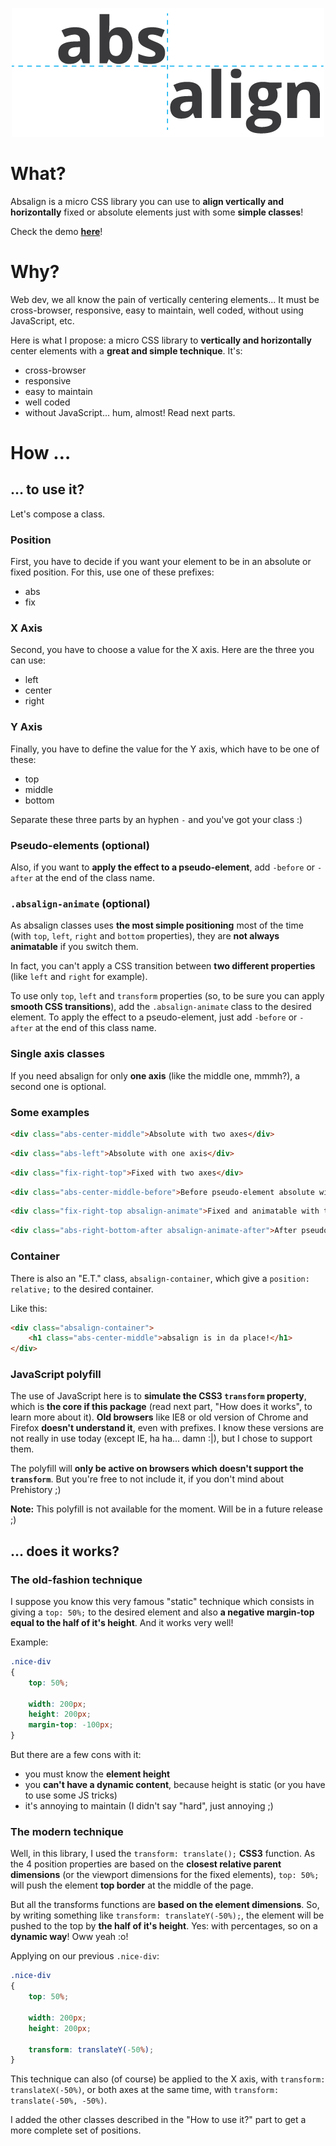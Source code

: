 <p align="center">
	<img src="absalign-logo.png" alt="absalign logo" title="absalign logo"/>
</p>

# What?
Absalign is a micro CSS library you can use to **align vertically and horizontally** fixed or absolute elements just with some **simple classes**!

Check the demo **[here](http://jongarbayo.github.io/absalign "absalign demo page.")**!

# Why?
Web dev, we all know the pain of vertically centering elements... It must be cross-browser, responsive, easy to maintain, well coded, without using JavaScript, etc.

Here is what I propose: a micro CSS library to **vertically and horizontally** center elements with a **great and simple technique**.
It's:
- cross-browser
- responsive
- easy to maintain
- well coded
- without JavaScript... hum, almost! Read next parts.

# How …
## … to use it?
Let's compose a class.

### Position
First, you have to decide if you want your element to be in an absolute or fixed position. For this, use one of these prefixes:
- abs
- fix

### X Axis
Second, you have to choose a value for the X axis. Here are the three you can use:
- left
- center
- right

### Y Axis
Finally, you have to define the value for the Y axis, which have to be one of these:
- top
- middle
- bottom

Separate these three parts by an hyphen ``-`` and you've got your class :)

### Pseudo-elements (optional)
Also, if you want to **apply the effect to a pseudo-element**, add ``-before`` or ``-after`` at the end of the class name.

### ``.absalign-animate`` (optional)
As absalign classes uses **the most simple positioning** most of the time (with ``top``, ``left``, ``right`` and ``bottom`` properties), they are **not always animatable** if you switch them.

In fact, you can't apply a CSS transition between **two different properties** (like ``left`` and ``right`` for example).

To use only ``top``, ``left`` and ``transform`` properties (so, to be sure you can apply **smooth CSS transitions**), add the ``.absalign-animate`` class to the desired element. To apply the effect to a pseudo-element, just add ``-before`` or ``-after`` at the end of this class name.

### Single axis classes
If you need absalign for only **one axis** (like the middle one, mmmh?), a second one is optional.

### Some examples
```html
<div class="abs-center-middle">Absolute with two axes</div>
```

```html
<div class="abs-left">Absolute with one axis</div>
```

```html
<div class="fix-right-top">Fixed with two axes</div>
```

```html
<div class="abs-center-middle-before">Before pseudo-element absolute with two axes</div>
```

```html
<div class="fix-right-top absalign-animate">Fixed and animatable with two axes</div>
```

```html
<div class="abs-right-bottom-after absalign-animate-after">After pseudo-element absolute and animatable with two axes</div>
```

### Container
There is also an "E.T." class, ``absalign-container``, which give a ``position: relative;`` to the desired container.

Like this:
```html
<div class="absalign-container">
	<h1 class="abs-center-middle">absalign is in da place!</h1>
</div>
```

### JavaScript polyfill
The use of JavaScript here is to **simulate the CSS3 ``transform`` property**, which is **the core if this package** (read next part, "How does it works", to learn more about it).
**Old browsers** like IE8 or old version of Chrome and Firefox **doesn't understand it**, even with prefixes. I know these versions are not really in use today (except IE, ha ha... damn :|), but I chose to support them.

The polyfill will **only be active on browsers which doesn't support the ``transform``**. But you're free to not include it, if you don't mind about Prehistory ;)

**Note:** This polyfill is not available for the moment. Will be in a future release ;)

## … does it works?
### The old-fashion technique
I suppose you know this very famous "static" technique which consists in giving a ``top: 50%;`` to the desired element and also **a negative margin-top equal to the half of it's height**. And it works very well!

Example:
```css
.nice-div
{
	top: 50%;

	width: 200px;
	height: 200px;
	margin-top: -100px;
}
```

But there are a few cons with it:
- you must know the **element height**
- you **can't have a dynamic content**, because height is static (or you have to use some JS tricks)
- it's annoying to maintain (I didn't say "hard", just annoying ;)

### The modern technique
Well, in this library, I used the ``transform: translate();`` **CSS3** function.
As the 4 position properties are based on the **closest relative parent dimensions** (or the viewport dimensions for the fixed elements), ``top: 50%;`` will push the element **top border** at the middle of the page.

But all the transforms functions are **based on the element dimensions**. So, by writing something like ``transform: translateY(-50%);``, the element will be pushed to the top by **the half of it's height**. Yes: with percentages, so on a **dynamic way**! Oww yeah :o!

Applying on our previous ``.nice-div``:
```css
.nice-div
{
	top: 50%;

	width: 200px;
	height: 200px;

	transform: translateY(-50%);
}
```

This technique can also (of course) be applied to the X axis, with ``transform: translateX(-50%)``, or both axes at the same time, with ``transform: translate(-50%, -50%)``.

I added the other classes described in the "How to use it?" part to get a more complete set of positions.
